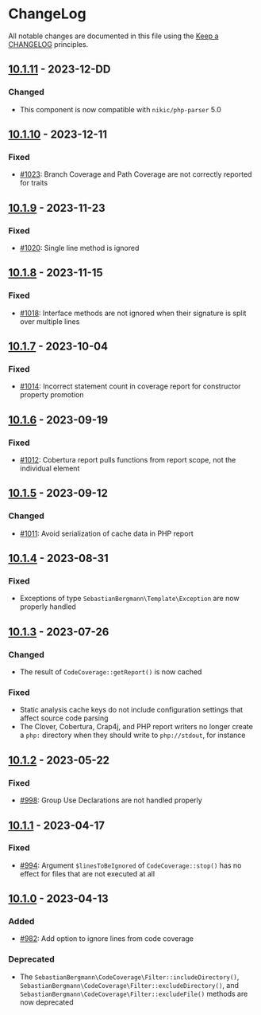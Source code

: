 # ChangeLog

All notable changes are documented in this file using the [Keep a CHANGELOG](http://keepachangelog.com/) principles.

## [10.1.11] - 2023-12-DD

### Changed

* This component is now compatible with `nikic/php-parser` 5.0

## [10.1.10] - 2023-12-11

### Fixed

* [#1023](https://github.com/sebastianbergmann/php-code-coverage/issues/1023): Branch Coverage and Path Coverage are not correctly reported for traits

## [10.1.9] - 2023-11-23

### Fixed

* [#1020](https://github.com/sebastianbergmann/php-code-coverage/issues/1020): Single line method is ignored

## [10.1.8] - 2023-11-15

### Fixed

* [#1018](https://github.com/sebastianbergmann/php-code-coverage/issues/1018): Interface methods are not ignored when their signature is split over multiple lines

## [10.1.7] - 2023-10-04

### Fixed

* [#1014](https://github.com/sebastianbergmann/php-code-coverage/issues/1014): Incorrect statement count in coverage report for constructor property promotion

## [10.1.6] - 2023-09-19

### Fixed

* [#1012](https://github.com/sebastianbergmann/php-code-coverage/issues/1012): Cobertura report pulls functions from report scope, not the individual element

## [10.1.5] - 2023-09-12

### Changed

* [#1011](https://github.com/sebastianbergmann/php-code-coverage/pull/1011): Avoid serialization of cache data in PHP report

## [10.1.4] - 2023-08-31

### Fixed

* Exceptions of type `SebastianBergmann\Template\Exception` are now properly handled

## [10.1.3] - 2023-07-26

### Changed

* The result of `CodeCoverage::getReport()` is now cached

### Fixed

* Static analysis cache keys do not include configuration settings that affect source code parsing
* The Clover, Cobertura, Crap4j, and PHP report writers no longer create a `php:` directory when they should write to `php://stdout`, for instance

## [10.1.2] - 2023-05-22

### Fixed

* [#998](https://github.com/sebastianbergmann/php-code-coverage/pull/998): Group Use Declarations are not handled properly

## [10.1.1] - 2023-04-17

### Fixed

* [#994](https://github.com/sebastianbergmann/php-code-coverage/issues/994): Argument `$linesToBeIgnored` of `CodeCoverage::stop()` has no effect for files that are not executed at all

## [10.1.0] - 2023-04-13

### Added

* [#982](https://github.com/sebastianbergmann/php-code-coverage/issues/982): Add option to ignore lines from code coverage

### Deprecated

* The `SebastianBergmann\CodeCoverage\Filter::includeDirectory()`, `SebastianBergmann\CodeCoverage\Filter::excludeDirectory()`, and `SebastianBergmann\CodeCoverage\Filter::excludeFile()` methods are now deprecated

[10.1.11]: https://github.com/sebastianbergmann/php-code-coverage/compare/10.1.10...main
[10.1.10]: https://github.com/sebastianbergmann/php-code-coverage/compare/10.1.9...10.1.10
[10.1.9]: https://github.com/sebastianbergmann/php-code-coverage/compare/10.1.8...10.1.9
[10.1.8]: https://github.com/sebastianbergmann/php-code-coverage/compare/10.1.7...10.1.8
[10.1.7]: https://github.com/sebastianbergmann/php-code-coverage/compare/10.1.6...10.1.7
[10.1.6]: https://github.com/sebastianbergmann/php-code-coverage/compare/10.1.5...10.1.6
[10.1.5]: https://github.com/sebastianbergmann/php-code-coverage/compare/10.1.4...10.1.5
[10.1.4]: https://github.com/sebastianbergmann/php-code-coverage/compare/10.1.3...10.1.4
[10.1.3]: https://github.com/sebastianbergmann/php-code-coverage/compare/10.1.2...10.1.3
[10.1.2]: https://github.com/sebastianbergmann/php-code-coverage/compare/10.1.1...10.1.2
[10.1.1]: https://github.com/sebastianbergmann/php-code-coverage/compare/10.1.0...10.1.1
[10.1.0]: https://github.com/sebastianbergmann/php-code-coverage/compare/10.0.2...10.1.0

